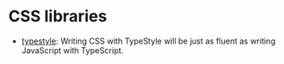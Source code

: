 # CSS libraries

- [typestyle](https://github.com/typestyle/typestyle): Writing CSS with TypeStyle will be just as fluent as writing JavaScript with TypeScript.

